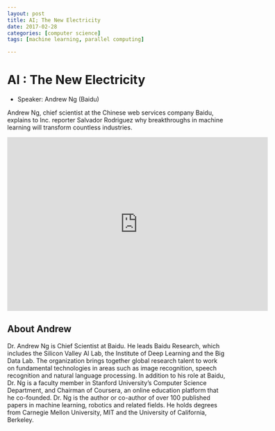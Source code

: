 ```yaml
---
layout: post
title: AI; The New Electricity
date: 2017-02-28
categories: [computer science]
tags: [machine learning, parallel computing]

---
```





# AI : The New Electricity

* Speaker: Andrew Ng (Baidu)

Andrew Ng, chief scientist at the Chinese web services company Baidu, explains to Inc. reporter Salvador Rodriguez why breakthroughs in machine learning will transform countless industries.

<iframe width="600" height="400" src="https://www.youtube.com/embed/4eJhcxfYR4I" frameborder="0" allowfullscreen></iframe>

## About Andrew

Dr. Andrew Ng is Chief Scientist at Baidu. He leads Baidu Research, which includes the Silicon Valley AI Lab, the Institute of Deep Learning and the Big Data Lab. The organization brings together global research talent to work on fundamental technologies in areas such as image recognition, speech recognition and natural language processing. In addition to his role at Baidu, Dr. Ng is a faculty member in Stanford University’s Computer Science Department, and Chairman of Coursera, an online education platform that he co-founded. Dr. Ng is the author or co-author of over 100 published papers in machine learning, robotics and related fields. He holds degrees from Carnegie Mellon University, MIT and the University of California, Berkeley.